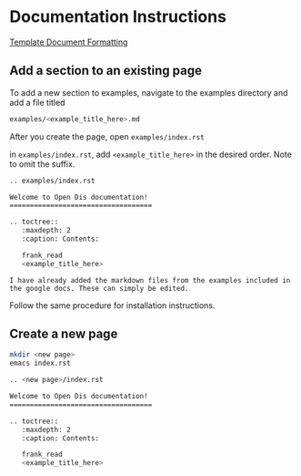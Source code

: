 # Documentation Instructions 

[Template Document Formatting](https://pradyunsg.me/furo/)


## Add a section to an existing page 
To add a new section to examples, navigate to the examples directory and add a file titled 

```bash
examples/<example_title_here>.md
```

After you create the page, open ```examples/index.rst```

in ```examples/index.rst```, add ```<example_title_here>``` in the desired order. Note to omit the suffix.


```bash
.. examples/index.rst   

Welcome to Open Dis documentation!
===================================

.. toctree::
   :maxdepth: 2
   :caption: Contents:

   frank_read
   <example_title_here>
```

```{Note}
I have already added the markdown files from the examples included in the google docs. These can simply be edited.
```

Follow the same procedure for installation instructions. 

## Create a new page 

```bash 
mkdir <new page>
emacs index.rst
```

```bash
.. <new page>/index.rst   

Welcome to Open Dis documentation!
===================================

.. toctree::
   :maxdepth: 2
   :caption: Contents:

   frank_read
   <example_title_here>
```

